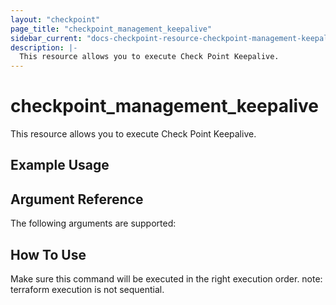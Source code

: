 ```yaml
---
layout: "checkpoint"
page_title: "checkpoint_management_keepalive"
sidebar_current: "docs-checkpoint-resource-checkpoint-management-keepalive"
description: |-
  This resource allows you to execute Check Point Keepalive.
---
```


# checkpoint_management_keepalive

This resource allows you to execute Check Point Keepalive.

## Example Usage


## Argument Reference

The following arguments are supported:



## How To Use
Make sure this command will be executed in the right execution order. 
note: terraform execution is not sequential.  

